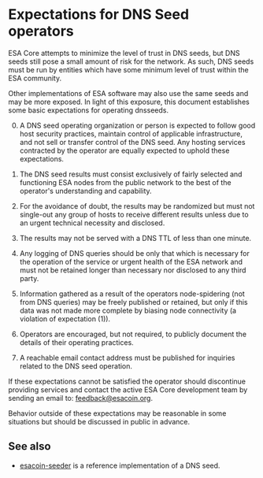 Expectations for DNS Seed operators
====================================

ESA Core attempts to minimize the level of trust in DNS seeds,
but DNS seeds still pose a small amount of risk for the network.
As such, DNS seeds must be run by entities which have some minimum
level of trust within the ESA community.

Other implementations of ESA software may also use the same
seeds and may be more exposed. In light of this exposure, this
document establishes some basic expectations for operating dnsseeds.

0. A DNS seed operating organization or person is expected to follow good
host security practices, maintain control of applicable infrastructure,
and not sell or transfer control of the DNS seed. Any hosting services
contracted by the operator are equally expected to uphold these expectations.

1. The DNS seed results must consist exclusively of fairly selected and
functioning ESA nodes from the public network to the best of the
operator's understanding and capability.

2. For the avoidance of doubt, the results may be randomized but must not
single-out any group of hosts to receive different results unless due to an
urgent technical necessity and disclosed.

3. The results may not be served with a DNS TTL of less than one minute.

4. Any logging of DNS queries should be only that which is necessary
for the operation of the service or urgent health of the ESA
network and must not be retained longer than necessary nor disclosed
to any third party.

5. Information gathered as a result of the operators node-spidering
(not from DNS queries) may be freely published or retained, but only
if this data was not made more complete by biasing node connectivity
(a violation of expectation (1)).

6. Operators are encouraged, but not required, to publicly document the
details of their operating practices.

7. A reachable email contact address must be published for inquiries
related to the DNS seed operation.

If these expectations cannot be satisfied the operator should
discontinue providing services and contact the active ESA
Core development team by sending an email to:
[feedback@esacoin.org](mailto:feedback@esacoin.org).

Behavior outside of these expectations may be reasonable in some
situations but should be discussed in public in advance.

See also
----------
- [esacoin-seeder](https://github.com/ESAProject/esacoin-seeder) is a reference implementation of a DNS seed.
